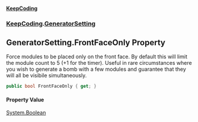 #### [KeepCoding](index.md 'index')
### [KeepCoding](KeepCoding.md 'KeepCoding').[GeneratorSetting](KeepCoding_GeneratorSetting.md 'KeepCoding.GeneratorSetting')
## GeneratorSetting.FrontFaceOnly Property
Force modules to be placed only on the front face. By default this will limit the module count to 5 (+1 for the timer). Useful in rare circumstances where you wish to generate a bomb with a few modules and guarantee that they will all be visibile simultaneously.  
```csharp
public bool FrontFaceOnly { get; }
```
#### Property Value
[System.Boolean](https://docs.microsoft.com/en-us/dotnet/api/System.Boolean 'System.Boolean')
